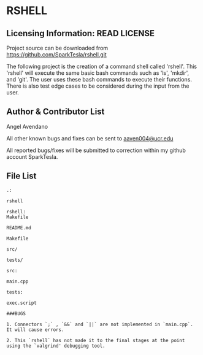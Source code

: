 RSHELL
======

Licensing Information: READ LICENSE
---
Project source can be downloaded from https://github.com/SparkTesla/rshell.git

The following project is the creation of a command shell called 'rshell'. This 'rshell' will
execute the same basic bash commands such as 'ls', 'mkdir', and 'git'. The user uses these bash
commands to execute their functions. There is also test edge cases to be considered during the
input from the user.

Author & Contributor List
-----------
Angel Avendano

All other known bugs and fixes can be sent to aaven004@ucr.edu

All reported bugs/fixes will be submitted to correction within my github account SparkTesla.


File List
---------
```
.:

rshell
```
```
rshell:
Makefile

README.md

Makefile

src/

tests/

```
```
src:

main.cpp
```

```
tests:

exec.script
```
```
###BUGS

1. Connectors `;` , `&&` and `||` are not implemented in `main.cpp`. It will cause errors.

2. This `rshell` has not made it to the final stages at the point using the `valgrind' debugging tool.

